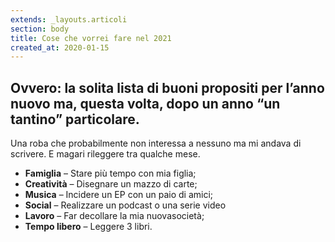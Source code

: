 ```yaml
---
extends: _layouts.articoli
section: body
title: Cose che vorrei fare nel 2021
created_at: 2020-01-15
---
```


## Ovvero: la solita lista di buoni propositi per l’anno nuovo ma, questa volta, dopo un anno “un tantino” particolare.

Una roba che probabilmente non interessa a nessuno ma mi andava di scrivere. E magari rileggere tra qualche mese.

- **Famiglia** – Stare più tempo con mia figlia;
- **Creatività** – Disegnare un mazzo di carte;
- **Musica** – Incidere un EP con un paio di amici;
- **Social** – Realizzare un podcast o una serie video
- **Lavoro** – Far decollare la mia nuovasocietà;
- **Tempo libero** – Leggere 3 libri.